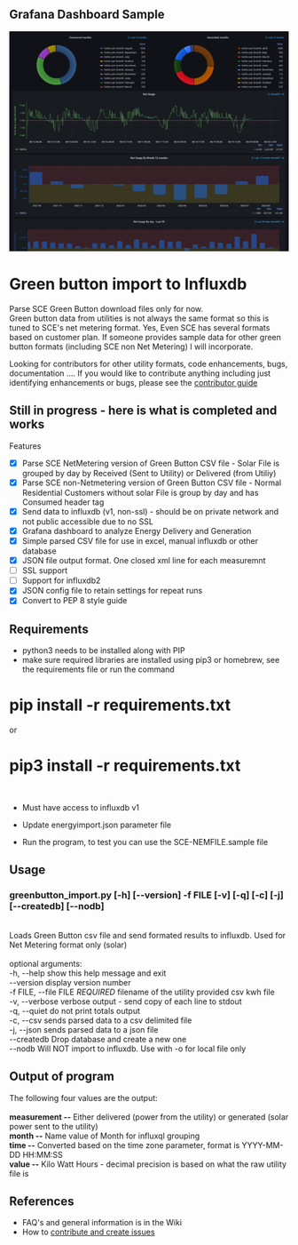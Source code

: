 ## Grafana Dashboard Sample
<img src="https://github.com/gauthig/greenbutton-influxdb/blob/main/images/Grafana_dashboard.jpeg" alt="Sample Grafana Dashboard" title="Green Button Grafana Dashboard">


# Green button import to Influxdb
Parse SCE Green Button download files only for now. 
<br>Green button data from utilities is not always the same format so this is tuned to SCE's net metering format.  Yes, Even SCE has several formats based on customer plan.
If someone provides sample data for other green button formats (including SCE non Net Metering) I will incorporate.  

Looking for contributors for other utility formats, code enhancements, bugs, documentation ....
If you would like to contribute anything including just identifying enhancements or bugs, please see the [contributor guide](https://github.com/gauthig/greenbutton-influxdb/blob/main/documentation/contributing.md)

## Still in progress - here is what is completed and works

Features
- [X] Parse SCE NetMetering version of Green Button CSV file - Solar
 File is grouped by day by Received (Sent to Utility) or Delivered (from Utiliy)
- [X] Parse SCE non-Netmetering version of Green Button CSV file - Normal Residential Customers without solar
 File is group by day and has Consumed header tag
- [X] Send data to influxdb (v1, non-ssl) - should be on private network and not public accessible due to no SSL
- [X] Grafana dashboard to analyze Energy Delivery and Generation
- [X] Simple parsed CSV file for use in excel, manual influxdb or other database
- [X] JSON file output format. One closed xml line for each measuremnt
- [ ] SSL support
- [ ] Support for influxdb2
- [X] JSON config file to retain settings for repeat runs
- [X] Convert to PEP 8 style guide

## Requirements
- python3 needs to be installed along with PIP
- make sure required libraries are installed using pip3 or homebrew, see the requirements file or run the command
# pip install -r requirements.txt
 or
# pip3 install -r requirements.txt
<br>

- Must have access to influxdb v1 

- Update energyimport.json parameter file

- Run the program, to test you can use the SCE-NEMFILE.sample file

## Usage
### greenbutton_import.py [-h] [--version] -f FILE [-v] [-q] [-c] [-j] [--createdb] [--nodb]

<br>Loads Green Button csv file and send formated results to influxdb. Used for Net Metering format only
(solar)
<br>
<br>optional arguments:
<br>  -h, --help            show this help message and exit
<br>  --version             display version number
<br>  -f FILE, --file FILE  *REQUIRED* filename of the utility provided csv kwh file
<br>  -v, --verbose         verbose output - send copy of each line to stdout
<br>  -q, --quiet           do not print totals output
<br>  -c, --csv             sends parsed data to a csv delimited file
<br>  -j, --json            sends parsed data to a json file
<br>  --createdb            Drop database and create a new one
<br>  --nodb                Will NOT import to influxdb. Use with -o for local file only

## Output of program 
The following four values are the output:<br>
<br><b>measurement --</b> Either delivered (power from the utility)  or generated (solar power sent to the utility)
<br><b>month --</b> Name value of Month for influxql grouping
<br><b>time --</b> Converted based on the time zone parameter, format is YYYY-MM-DD HH:MM:SS
<br><b>value --</b>  Kilo Watt Hours - decimal precision is based on what the raw utility file is

## References ##
- FAQ's and general information is in the Wiki
- How to [contribute and create issues](https://github.com/gauthig/greenbutton-influxdb/blob/main/documentation/contributing.md)


